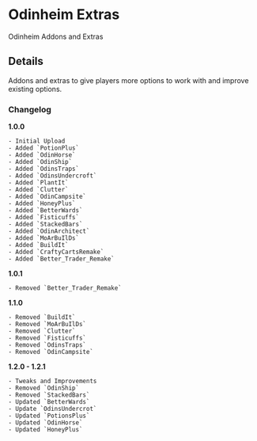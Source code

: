 # Odinheim Extras
Odinheim Addons and Extras

## Details
Addons and extras to give players more options to work with and improve existing options.

### Changelog

**1.0.0**

	- Initial Upload
	- Added `PotionPlus`
	- Added `OdinHorse`
	- Added `OdinShip`
	- Added `OdinsTraps`
	- Added `OdinsUndercroft`
	- Added `PlantIt`
	- Added `Clutter`
	- Added `OdinCampsite`
	- Added `HoneyPlus`
	- Added `BetterWards`
	- Added `Fisticuffs`
	- Added `StackedBars`
	- Added `OdinArchitect`
	- Added `MoArBuIlDs`
	- Added `BuildIt`
	- Added `CraftyCartsRemake`
	- Added `Better_Trader_Remake`
	
**1.0.1**

	- Removed `Better_Trader_Remake`
	
**1.1.0**

	- Removed `BuildIt`
	- Removed `MoArBuIlDs`
	- Removed `Clutter`
	- Removed `Fisticuffs`
	- Removed `OdinsTraps`
	- Removed `OdinCampsite`

**1.2.0 - 1.2.1**

	- Tweaks and Improvements
	- Removed `OdinShip`
	- Removed `StackedBars`
	- Updated `BetterWards`
	- Update `OdinsUndercrot`
	- Updated `PotionsPlus`
	- Updated `OdinHorse`
	- Updated `HoneyPlus`